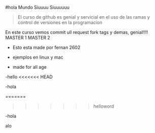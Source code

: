 #hola Mundo Siuuuu
Siuuuuuu
>El curso de github es genial y servicial en el uso de las ramas y control de versiones en la programacion

En este curso vemos commit ull request fork tags y demas, genial!!!!
MASTER 1
MASTER 2

- Esto esta made por fernan 2602

- ejemplos en linux y mac
- made for all age


-hello
<<<<<<< HEAD

-hola

=======
>>>>>>> helloword

-hola

alo
